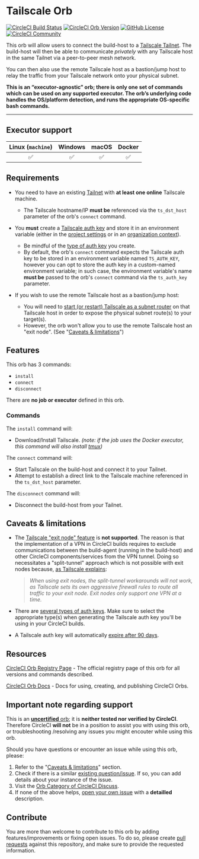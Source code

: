 # Tailscale Orb


[![CircleCI Build Status](https://circleci.com/gh/orbiously/tailscale-orb.svg?style=shield "CircleCI Build Status")](https://circleci.com/gh/orbiously/tailscale-orb) [![CircleCI Orb Version](https://badges.circleci.com/orbs/orbiously/tailscale.svg)](https://circleci.com/orbs/registry/orb/orbiously/tailscale) [![GitHub License](https://img.shields.io/badge/license-MIT-lightgrey.svg)](https://raw.githubusercontent.com/orbiously/tailscale-orb/master/LICENSE) [![CircleCI Community](https://img.shields.io/badge/community-CircleCI%20Discuss-343434.svg)](https://discuss.circleci.com/c/ecosystem/orbs)


This orb will allow users to connect the build-host to a [Tailscale Tailnet](https://tailscale.com/kb/1151/what-is-tailscale/). The build-host will then be able to communicate _privately_ with any Tailscale host in the same Tailnet via a peer-to-peer mesh network.

You can then also use the remote Tailscale host as a bastion/jump host to relay the traffic from your Tailscale network onto your physical subnet.

**This is an “executor-agnostic” orb; there is only one set of commands which can be used on any supported executor. The orb’s underlying code handles the OS/platform detection, and runs the appropriate OS-specific bash commands.**


---

## Executor support

| Linux (`machine`)  | Windows | macOS  | Docker |
| :---: | :---: | :---: | :---: |
| :white_check_mark:  | :white_check_mark:  | :white_check_mark:  | :white_check_mark:  |

## Requirements

- You need to have an existing [Tailnet](https://tailscale.com/kb/1136/tailnet/) with **at least one online** Tailscale machine.
    - The Tailscale hostname/IP **must be** referenced via the `ts_dst_host` parameter of the orb's `connect` command.

- You **must** create a [Tailscale auth key](https://tailscale.com/kb/1085/auth-keys/) and store it in an environment variable (either in the [project settings](https://circleci.com/docs/env-vars#setting-an-environment-variable-in-a-project) or in an [organization context](https://circleci.com/docs/env-vars#setting-an-environment-variable-in-a-context)).
    - Be mindful of the [type of auth key](https://tailscale.com/kb/1085/auth-keys/#types-of-auth-keys) you create.
    - By default, the orb's `connect` command expects the Tailscale auth key to be stored in an environment variable named `TS_AUTH_KEY`, however you can opt to store the auth key in a custom-named environment variable; in such case, the environment variable's name **must be** passed to the orb's `connect` command via the `ts_auth_key` parameter.

- If you wish to use the remote Tailscale host as a bastion/jump host:
    - You will need to [start (or restart) Tailscale as a subnet router](https://tailscale.com/kb/1019/subnets/) on that Tailscale host in order to expose the physical subnet route(s) to your target(s).
    - However, the orb won't allow you to use the remote Tailscale host an "exit node". (See "[Caveats & limitations](https://github.com/orbiously/tailscale-orb#caveats--limitations)")

## Features

This orb has 3 commands:
- `install`
- `connect`
- `disconnect`

There are **no job or executor** defined in this orb.

### Commands

The `install` command will:
- Download/Install Tailscale. _(note: if the job uses the Docker executor, this command will also install [tmux](https://github.com/tmux/tmux/wiki))_

The `connect` command will:
- Start Tailscale on the build-host and connect it to your Tailnet.
- Attempt to establish a direct link to the Tailscale machine referenced in the `ts_dst_host` parameter.

The `disconnect` command will:
- Disconnect the build-host from your Tailnet.


## Caveats & limitations

- The [Tailscale "exit node" feature](https://tailscale.com/kb/1103/exit-nodes/) is **not supported**. The reason is that the implementation of a VPN in  CircleCI builds requires to exclude communications between the build-agent (running in the build-host) and other CircleCI components/services from the VPN tunnel. Doing so necessitates a "split-tunnel" approach which is not possible with exit nodes because, [as Tailscale explains](https://tailscale.com/kb/1105/other-vpns/#workaround-split-tunnels):
    > _When using exit nodes, the split-tunnel workarounds will not work, as Tailscale sets its own aggressive firewall rules to route all traffic to your exit node. Exit nodes only support one VPN at a time._

- There are [several types of auth keys](https://tailscale.com/kb/1085/auth-keys/#types-of-auth-keys). Make sure to select the appropriate type(s) when generating the Tailscale auth key you'll be using in your CircleCI builds.

- A Tailscale auth key will automatically [expire after 90 days](https://tailscale.com/kb/1085/auth-keys/#key-expiry).

## Resources

[CircleCI Orb Registry Page](https://circleci.com/orbs/registry/orb/orbiously/tailscale) - The official registry page of this orb for all versions and commands described.

[CircleCI Orb Docs](https://circleci.com/docs/2.0/orb-intro/#section=configuration) - Docs for using, creating, and publishing CircleCI Orbs.

## Important note regarding support

This is an [**uncertified** orb](https://circleci.com/docs/orbs-faq#using-uncertified-orbs); it is **neither tested nor verified by CircleCI**. Therefore CircleCI **will not** be in a position to assist you with using this orb, or troubleshooting /resolving any issues you might encouter while using this orb.

Should you have questions or encounter an issue while using this orb, please:

1. Refer to the "[Caveats & limitations](https://github.com/orbiously/tailscale-orb#caveats--limitations)" section.
2. Check if there is a similar [existing question/issue](https://github.com/orbiously/tailscale-orb/issues). If so, you can add details about your instance of the issue.
3. Visit the [Orb Category of CircleCI Discuss](https://discuss.circleci.com/c/orbs). 
4. If none of the above helps, [open your own issue](https://github.com/orbiously/tailscale-orb/issues/new/choose) with a **detailled** description.

## Contribute

You are more than welcome to contribute to this orb by adding features/improvements or fixing open issues. To do so, please create [pull requests](https://github.com/orbiously/tailscale-orb/pulls) against this repository, and make sure to provide the requested information.

